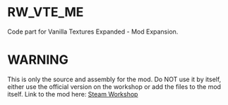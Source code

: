 # RW_VTE_ME
Code part for Vanilla Textures Expanded - Mod Expansion.

# WARNING
This is only the source and assembly for the mod. Do NOT use it by itself, either use the official version on the workshop or add the files to the mod itself. 
Link to the mod here: [Steam Workshop](https://steamcommunity.com/sharedfiles/filedetails/?id=2032079102)
